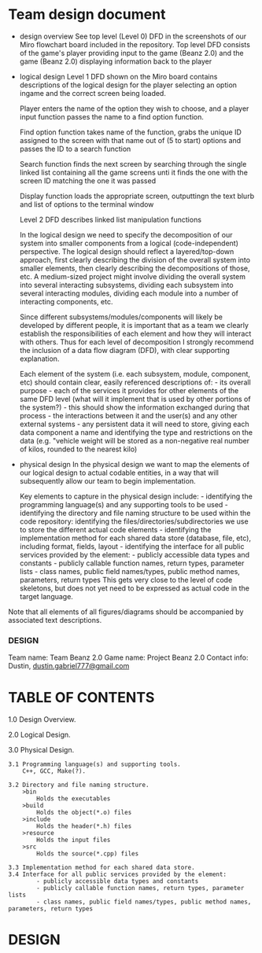 # Team design document


- design overview
    See top level (Level 0) DFD in the screenshots of our Miro flowchart board included in the repository.
    Top level DFD consists of the game's player providing input to the game (Beanz 2.0) and the game (Beanz 2.0) displaying information back to the player


- logical design
    Level 1 DFD shown on the Miro board contains descriptions of the logical design for the player selecting an option ingame and the correct screen being loaded.

    Player enters the name of the option they wish to choose, and a player input function passes the name to a find option function.  

    Find option function takes name of the function, grabs the unique ID assigned to the screen with that name out of (5 to start) options and passes the ID to a search function

    Search function finds the next screen by searching through the single linked list containing all the game screens unti it finds the one with the screen ID matching the one it was passed

    Display function loads the appropriate screen, outputtingn the text blurb and list of options to the terminal window


    Level 2 DFD describes linked list manipulation functions

    


    In the logical design we need to specify the decomposition of our system into smaller components from a logical (code-independent) perspective. The logical design should reflect a layered/top-down approach, first clearly describing the division of the overall system into smaller elements, then clearly describing the decompositions of those, etc. A medium-sized project might involve dividing the overall system into several interacting subsystems, dividing each subsystem into several interacting modules, dividing each module into a number of interacting components, etc.

    Since different subsystems/modules/components will likely be developed by different people, it is important that as a team we clearly establish the responsibilities of each element and how they will interact with others. Thus for each level of decomposition I strongly recommend the inclusion of a data flow diagram (DFD), with clear supporting explanation.

    Each element of the system (i.e. each subsystem, module, component, etc) should contain clear, easily referenced descriptions of:
        - its overall purpose
        - each of the services it provides for other elements of the same DFD level (what will it implement that is used by other portions of the system?) 
            - this should show the information exchanged during that process
        - the interactions between it and the user(s) and any other external systems
        - any persistent data it will need to store, giving each data component a name and identifying the type and restrictions on the data (e.g. "vehicle weight will be stored as a non-negative real number of kilos, rounded to the nearest kilo)
        

- physical design
    In the physical design we want to map the elements of our logical design to actual codable entities, in a way that will subsequently allow our team to begin implementation.

    Key elements to capture in the physical design include:
        - identifying the programming language(s) and any supporting tools to be used
        - identifying the directory and file naming structure to be used within the code repository: identifying the files/directories/subdirectories we use to store the different actual code elements
        - identifying the implementation method for each shared data store (database, file, etc), including format, fields, layout
        - identifying the interface for all public services provided by the element:
            - publicly accessible data types and constants
            - publicly callable function names, return types, parameter lists
            - class names, public field names/types, public method names, parameters, return types
        This gets very close to the level of code skeletons, but does not yet need to be expressed as actual code in the target language.


Note that all elements of all figures/diagrams should be accompanied by associated text descriptions.


### DESIGN

Team name: Team Beanz 2.0
Game name: Project Beanz 2.0
Contact info: Dustin, dustin.gabriel777@gmail.com

# TABLE OF CONTENTS

1.0 Design Overview.

2.0 Logical Design.

3.0 Physical Design.

    3.1 Programming language(s) and supporting tools.
        C++, GCC, Make(?).

    3.2 Directory and file naming structure.
        >bin
            Holds the executables
        >build
            Holds the object(*.o) files
        >include
            Holds the header(*.h) files
        >resource
            Holds the input files
        >src
            Holds the source(*.cpp) files

    3.3 Implementation method for each shared data store.
    3.4 Interface for all public services provided by the element:
            - publicly accessible data types and constants
            - publicly callable function names, return types, parameter lists
            - class names, public field names/types, public method names, parameters, return types

# DESIGN

